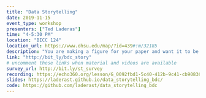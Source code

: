 ```yaml
---
title: "Data Storytelling"
date: 2019-11-15
event_type: workshop
presenters: ["Ted Laderas"]
time: "4-5:30 PM"
location: "BICC 124"
location_url: https://www.ohsu.edu/map/?id=439#!m/32185
description: "You are making a figure for your paper and want it to be the best it can be. Come and learn techniques for communicating your findings clearly. Learn about the role of color, annotations, and simplifying your figures to communicate effectively. Please see the link for more information and how to RSVP for this event."
link: "http://bit_ly/bdc_story"
# uncomment these links when material and videos are available
survey_url: http://bit.ly/st_survey
recording: https://echo360.org/lesson/G_0092fbd1-5c40-412b-9c41-cb908368fd2f_ce1675d7-b509-421e-92e5-e83b4277d565_2019-11-15T15:50:00.000_2019-11-15T17:30:00.000/classroom#sortDirection=desc
slides: https://laderast.github.io/data_storytelling_bdc/
code: https://github.com/laderast/data_storytelling_bdc
---
```

